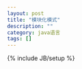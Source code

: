 ```yaml
---
layout: post
title: "模块化模式"
description: ""
category: java语言 
tags: []
---
```

{% include JB/setup %}
